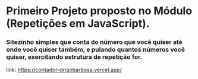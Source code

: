 # Primeiro Projeto proposto no Módulo (Repetições em JavaScript).

### Sitezinho simples que conta do número que você quiser até onde você quiser também, e pulando quantos números você quiser, exercitando estrutura de repetição for.

link: https://contador-drigobarbosa.vercel.app/
